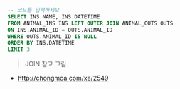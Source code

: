 ```SQL
-- 코드를 입력하세요
SELECT INS.NAME, INS.DATETIME
FROM ANIMAL_INS INS LEFT OUTER JOIN ANIMAL_OUTS OUTS
ON INS.ANIMAL_ID = OUTS.ANIMAL_ID
WHERE OUTS.ANIMAL_ID IS NULL
ORDER BY INS.DATETIME 
LIMIT 3
```


> JOIN 참고 그림
+ http://chongmoa.com/xe/2549